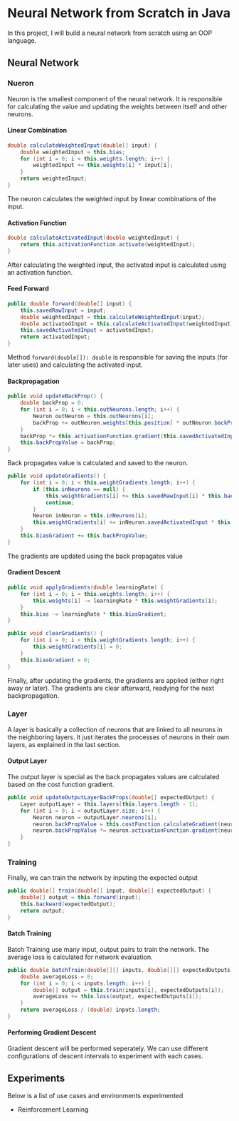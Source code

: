 # Neural Network from Scratch in Java

In this project, I will build a neural network from scratch using an OOP language.

## Neural Network

### Nueron

Neuron is the smallest component of the neural network. It is responsible for calculating the value and updating the weights between itself and other neurons.

#### Linear Combination

```java
double calculateWeightedInput(double[] input) {
    double weightedInput = this.bias;
    for (int i = 0; i < this.weights.length; i++) {
        weightedInput += this.weights[i] * input[i];
    }
    return weightedInput;
}
```

The neuron calculates the weighted input by linear combinations of the input.

#### Activation Function

```java
double calculateActivatedInput(double weightedInput) {
    return this.activationFunction.activate(weightedInput);
}
```

After calculating the weighted input, the activated input is calculated using an activation function.

#### Feed Forward

```java
public double forward(double[] input) {
    this.savedRawInput = input;
    double weightedInput = this.calculateWeightedInput(input);
    double activatedInput = this.calculateActivatedInput(weightedInput);
    this.savedActivatedInput = activatedInput;
    return activatedInput;
}
```

Method `forward(double[]): double` is responsible for saving the inputs (for later uses) and calculating the activated input.

#### Backpropagation

```java
public void updateBackProp() {
    double backProp = 0;
    for (int i = 0; i < this.outNeurons.length; i++) {
        Neuron outNeuron = this.outNeurons[i];
        backProp += outNeuron.weights[this.position] * outNeuron.backPropValue;
    }
    backProp *= this.activationFunction.gradient(this.savedActivatedInput);
    this.backPropValue = backProp;
}
```

Back propagates value is calculated and saved to the neuron.

```java
public void updateGradients() {
    for (int i = 0; i < this.weightGradients.length; i++) {
        if (this.inNeurons == null) {
            this.weightGradients[i] += this.savedRawInput[i] * this.backPropValue;
            continue;
        }
        Neuron inNeuron = this.inNeurons[i];
        this.weightGradients[i] += inNeuron.savedActivatedInput * this.backPropValue;
    }
    this.biasGradient += this.backPropValue;
}
```

The gradients are updated using the back propagates value

#### Gradient Descent

```java
public void applyGradients(double learningRate) {
    for (int i = 0; i < this.weights.length; i++) {
        this.weights[i] -= learningRate * this.weightGradients[i];
    }
    this.bias -= learningRate * this.biasGradient;
}

public void clearGradients() {
    for (int i = 0; i < this.weightGradients.length; i++) {
        this.weightGradients[i] = 0;
    }
    this.biasGradient = 0;
}
```

Finally, after updating the gradients, the gradients are applied (either right away or later).
The gradients are clear afterward, readying for the next backpropagation.

### Layer

A layer is basically a collection of neurons that are linked to all neurons in the neighboring layers.
It just iterates the processes of neurons in their own layers, as explained in the last section.

#### Output Layer

The output layer is special as the back propagates values are calculated based on the cost function gradient.

```java
public void updateOutputLayerBackProps(double[] expectedOutput) {
    Layer outputLayer = this.layers[this.layers.length - 1];
    for (int i = 0; i < outputLayer.size; i++) {
        Neuron neuron = outputLayer.neurons[i];
        neuron.backPropValue = this.costFunction.calculateGradient(neuron.savedActivatedInput, expectedOutput[i]);
        neuron.backPropValue *= neuron.activationFunction.gradient(neuron.savedActivatedInput);
    }
}
```

### Training

Finally, we can train the network by inputing the expected output

```java
public double[] train(double[] input, double[] expectedOutput) {
    double[] output = this.forward(input);
    this.backward(expectedOutput);
    return output;
}
```

#### Batch Training

Batch Training use many input, output pairs to train the network. The average loss is calculated for network evaluation.

```java
public double batchTrain(double[][] inputs, double[][] expectedOutputs) {
    double averageLoss = 0;
    for (int i = 0; i < inputs.length; i++) {
        double[] output = this.train(inputs[i], expectedOutputs[i]);
        averageLoss += this.loss(output, expectedOutputs[i]);
    }
    return averageLoss / (double) inputs.length;
}
```

#### Performing Gradient Descent

Gradient descent will be performed seperately. We can use different configurations of descent intervals to experiment with each cases.

## Experiments

Below is a list of use cases and environments experimented

- Reinforcement Learning
